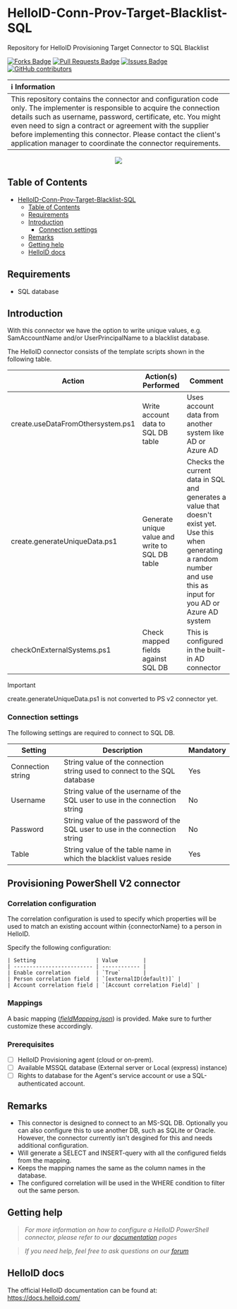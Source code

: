 # HelloID-Conn-Prov-Target-Blacklist-SQL
Repository for HelloID Provisioning Target Connector to SQL Blacklist

<a href="https://github.com/Tools4everBV/HelloID-Conn-Prov-Target-Blacklist-SQL/network/members"><img src="https://img.shields.io/github/forks/Tools4everBV/HelloID-Conn-Prov-Target-Blacklist-SQL" alt="Forks Badge"/></a>
<a href="https://github.com/Tools4everBV/HelloID-Conn-Prov-Target-Blacklist-SQL/pulls"><img src="https://img.shields.io/github/issues-pr/Tools4everBV/HelloID-Conn-Prov-Target-Blacklist-SQL" alt="Pull Requests Badge"/></a>
<a href="https://github.com/Tools4everBV/HelloID-Conn-Prov-Target-Blacklist-SQL/issues"><img src="https://img.shields.io/github/issues/Tools4everBV/HelloID-Conn-Prov-Target-Blacklist-SQL" alt="Issues Badge"/></a>
<a href="https://github.com/Tools4everBV/HelloID-Conn-Prov-Target-Blacklist-SQL/graphs/contributors"><img alt="GitHub contributors" src="https://img.shields.io/github/contributors/Tools4everBV/HelloID-Conn-Prov-Target-Blacklist-SQL?color=2b9348"></a>

| :information_source: Information |
| :------------------------------- |
| This repository contains the connector and configuration code only. The implementer is responsible to acquire the connection details such as username, password, certificate, etc. You might even need to sign a contract or agreement with the supplier before implementing this connector. Please contact the client's application manager to coordinate the connector requirements.  |

<p align="center">
  <img src="https://cdn-icons-png.flaticon.com/128/4443/4443857.png">
</p>

## Table of Contents
- [HelloID-Conn-Prov-Target-Blacklist-SQL](#helloid-conn-prov-target-blacklist-sql)
  - [Table of Contents](#table-of-contents)
  - [Requirements](#requirements)
  - [Introduction](#introduction)
    - [Connection settings](#connection-settings)
  - [Remarks](#remarks)
  - [Getting help](#getting-help)
  - [HelloID docs](#helloid-docs)

## Requirements
- SQL database

## Introduction
With this connector we have the option to write unique values, e.g. SamAccountName and/or UserPrincipalName to a blacklist database.

The HelloID connector consists of the template scripts shown in the following table.

| Action                            | Action(s) Performed                             | Comment                                                                                                                                                                   |
| --------------------------------- | ----------------------------------------------- | ------------------------------------------------------------------------------------------------------------------------------------------------------------------------- |
| create.useDataFromOthersystem.ps1 | Write account data to SQL DB table              | Uses account data from another system like AD or Azure AD                                                                                                                 |
| create.generateUniqueData.ps1     | Generate unique value and write to SQL DB table | Checks the current data in SQL and generates a value that doesn't exist yet. Use this when generating a random number and use this as input for you AD or Azure AD system  |
| checkOnExternalSystems.ps1        | Check mapped fields against SQL DB              | This is configured in the built-in AD connector                                                                                                                           |

> [!IMPORTANT]
> create.generateUniqueData.ps1 is not converted to PS v2 connector yet.

### Connection settings
The following settings are required to connect to SQL DB.

| Setting           | Description                                                                  | Mandatory |
| ----------------- | ---------------------------------------------------------------------------- | --------- |
| Connection string | String value of the connection string used to connect to the SQL database    | Yes       |
| Username          | String value of the username of the SQL user to use in the connection string | No        |
| Password          | String value of the password of the SQL user to use in the connection string | No        |
| Table             | String value of the table name in which the blacklist values reside          | Yes       |


## Provisioning PowerShell V2 connector

### Correlation configuration
The correlation configuration is used to specify which properties will be used to match an existing account within {connectorName} to a person in HelloID.

Specify the following configuration:

    | Setting                   | Value        |
    | ------------------------- | ------------ |
    | Enable correlation        | `True`       |
    | Person correlation field  | `[externalID(default)]` |
    | Account correlation field | `[Account correlation Field]` |


### Mappings
A basic mapping ([_fieldMapping.json_](./fieldMapping.json)) is provided. Make sure to further customize these accordingly.

### Prerequisites

- [ ] HelloID Provisioning agent (cloud or on-prem).
- [ ] Available MSSQL database (External server or Local (express) instance)
- [ ] Rights to database for the Agent's service account or use a SQL-authenticated account.

## Remarks
- This connector is designed to connect to an MS-SQL DB. Optionally you can also configure this to use another DB, such as SQLite or Oracle. However, the connector currently isn't desgined for this and needs additional configuration.
- Will generate a SELECT and INSERT-query with all the configured fields from the mapping.
- Keeps the mapping names the same as the column names in the database.
- The configured correlation will be used in the WHERE condition to filter out the same person.


## Getting help
> _For more information on how to configure a HelloID PowerShell connector, please refer to our [documentation](https://docs.helloid.com/en/provisioning/target-systems/powershell-v2-target-systems.html) pages_

> _If you need help, feel free to ask questions on our [forum](https://forum.helloid.com)_

## HelloID docs
The official HelloID documentation can be found at: https://docs.helloid.com/
